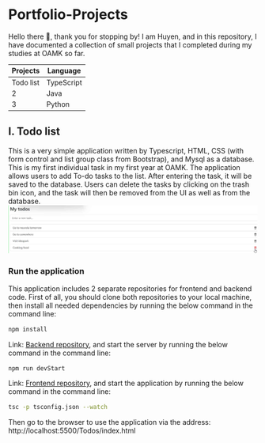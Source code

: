# Portfolio-Projects

Hello there :wave:, thank you for stopping by! I am Huyen, and in this repository, I have documented a collection of small projects that I completed during my studies at OAMK so far.

| Projects | Language   | 
| -----| ---------- |
|   Todo list  | TypeScript |
|   2  | Java       |
|   3  | Python     |

## I. Todo list

This is a very simple application written by Typescript, HTML, CSS (with form control and list group class from Bootstrap), and Mysql as a database. This is my first individual task in my first year at OAMK. The application allows users to add To-do tasks to the list. After entering the task, it will be saved to the database. Users can delete the tasks by clicking on the trash bin icon, and the task will then be removed from the UI as well as from the database.
![Todo list](https://github.com/Nguyen-Thi-HuyenK/Portfolio-Projects/blob/main/assets/todo_list.png)

### Run the application

This application includes 2 separate repositories for frontend and backend code. First of all, you should clone both repositories to your local machine, then install all needed dependencies by running the below command in the command line:
```bash
npm install
```
Link: [Backend repository](https://github.com/Nguyen-Thi-HuyenK/Todos-server), and start the server by running the below command in the command line:
```bash
npm run devStart
```
Link: [Frontend repository](https://github.com/Nguyen-Thi-HuyenK/Todos), and start the application by running the below command in the command line:
```bash
tsc -p tsconfig.json --watch
```
Then go to the browser to use the application via the address: http://localhost:5500/Todos/index.html   

